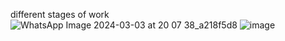 different stages of work
![WhatsApp Image 2024-03-03 at 20 07 38_a218f5d8](https://github.com/ANUrag45r/website1_clone/assets/161646966/a605c716-824d-4338-a0e9-32f98afb7cc3)
![image](https://github.com/ANUrag45r/website1_clone/assets/161646966/fec42670-d267-4d91-932f-e477b5c62dd2)
